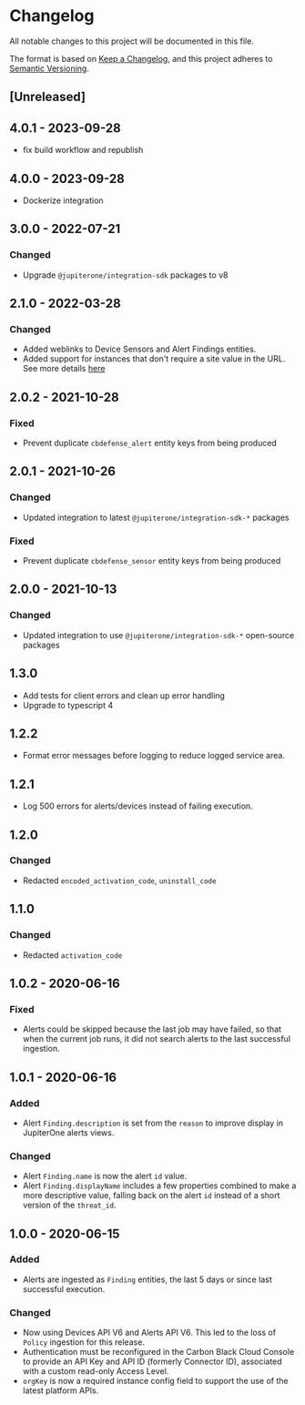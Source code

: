 # Changelog

All notable changes to this project will be documented in this file.

The format is based on [Keep a Changelog](https://keepachangelog.com/en/1.0.0/),
and this project adheres to
[Semantic Versioning](https://semver.org/spec/v2.0.0.html).

## [Unreleased]

## 4.0.1 - 2023-09-28

- fix build workflow and republish

## 4.0.0 - 2023-09-28

- Dockerize integration

## 3.0.0 - 2022-07-21

### Changed

- Upgrade `@jupiterone/integration-sdk` packages to v8

## 2.1.0 - 2022-03-28

### Changed

- Added weblinks to Device Sensors and Alert Findings entities.
- Added support for instances that don't require a site value in the URL. See
  more details
  [here](https://developer.carbonblack.com/reference/carbon-black-cloud/authentication/#building-your-base-urls)

## 2.0.2 - 2021-10-28

### Fixed

- Prevent duplicate `cbdefense_alert` entity keys from being produced

## 2.0.1 - 2021-10-26

### Changed

- Updated integration to latest `@jupiterone/integration-sdk-*` packages

### Fixed

- Prevent duplicate `cbdefense_sensor` entity keys from being produced

## 2.0.0 - 2021-10-13

### Changed

- Updated integration to use `@jupiterone/integration-sdk-*` open-source
  packages

## 1.3.0

- Add tests for client errors and clean up error handling
- Upgrade to typescript 4

## 1.2.2

- Format error messages before logging to reduce logged service area.

## 1.2.1

- Log 500 errors for alerts/devices instead of failing execution.

## 1.2.0

### Changed

- Redacted `encoded_activation_code`, `uninstall_code`

## 1.1.0

### Changed

- Redacted `activation_code`

## 1.0.2 - 2020-06-16

### Fixed

- Alerts could be skipped because the last job may have failed, so that when the
  current job runs, it did not search alerts to the last successful ingestion.

## 1.0.1 - 2020-06-16

### Added

- Alert `Finding.description` is set from the `reason` to improve display in
  JupiterOne alerts views.

### Changed

- Alert `Finding.name` is now the alert `id` value.
- Alert `Finding.displayName` includes a few properties combined to make a more
  descriptive value, falling back on the alert `id` instead of a short version
  of the `threat_id`.

## 1.0.0 - 2020-06-15

### Added

- Alerts are ingested as `Finding` entities, the last 5 days or since last
  successful execution.

### Changed

- Now using Devices API V6 and Alerts API V6. This led to the loss of `Policy`
  ingestion for this release.
- Authentication must be reconfigured in the Carbon Black Cloud Console to
  provide an API Key and API ID (formerly Connector ID), associated with a
  custom read-only Access Level.
- `orgKey` is now a required instance config field to support the use of the
  latest platform APIs.
